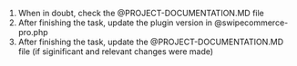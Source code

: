 1. When in doubt, check the @PROJECT-DOCUMENTATION.MD file
2. After finishing the task, update the plugin version in @swipecommerce-pro.php
3. After finishing the task, update the @PROJECT-DOCUMENTATION.MD file (if siginificant and relevant changes were made)